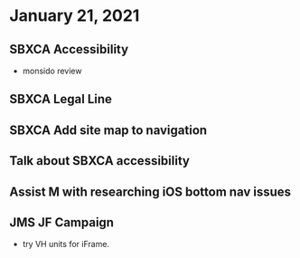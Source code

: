 # January 21, 2021

## SBXCA Accessibility
- monsido review

## SBXCA Legal Line

## SBXCA Add site map to navigation

## Talk about SBXCA accessibility

## Assist M with researching iOS bottom nav issues

## JMS JF Campaign
- try VH units for iFrame.
